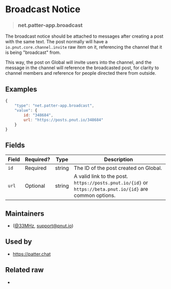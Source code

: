 <!-- give your raw a title -->
# Broadcast Notice

<!-- specify the "type" for your raw -->
> ### net.patter-app.broadcast

<!-- provide a description of what your raw represents -->

The broadcast notice should be attached to messages after creating a post with the same text. The post normally will have a `io.pnut.core.channel.invite` raw item on it, referencing the channel that it is being "broadcast" from.

This way, the post on Global will invite users into the channel, and the message in the channel will reference the broadcasted post, for clarity to channel members and reference for people directed there from outside.

<!-- provide at least one example of what your raw might look like in the wild -->
## Examples

~~~ js
{
    "type": "net.patter-app.broadcast",
    "value": {
        id: "348684",
        url: "https://posts.pnut.io/348684"
    }
}
~~~

<!-- provide a complete description of the fields in the "value" object for your raw -->
## Fields

| Field | Required? | Type | Description |
| ----- | --------- | ---- | ----------- |
| `id` | Required  | string | The ID of the post created on Global. |
| `url` | Optional | string | A valid link to the post. `https://posts.pnut.io/{id}` or `https://beta.pnut.io/{id}` are common options. |

<!-- provide a way to contact you -->
## Maintainers
* ([@33MHz](https://pnut.io/@33mhz), [support@pnut.io](mailto:support@pnut.io))

<!-- provide references to compatible apps / service -->
## Used by
* https://patter.chat

<!-- provide references to related raws -->
## Related raw
* 